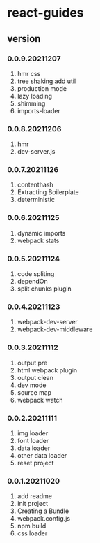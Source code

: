 # react-guides

## version
### 0.0.9.20211207
1. hmr css
2. tree shaking add util
3. production mode
4. lazy loading
5. shimming
6. imports-loader

### 0.0.8.20211206
1. hmr
2. dev-server.js

### 0.0.7.20211126
1. contenthash
2. Extracting Boilerplate
3. deterministic

### 0.0.6.20211125
1. dynamic imports
2. webpack stats

### 0.0.5.20211124
1. code spliting
2. dependOn
3. split chunks plugin

### 0.0.4.20211123
1. webpack-dev-server
2. webpack-dev-middleware

### 0.0.3.20211112
1. output pre
2. html webpack plugin
3. output clean
4. dev mode
5. source map
6. webpack watch

### 0.0.2.20211111
1. img loader
2. font loader
3. data loader
4. other data loader
5. reset project

### 0.0.1.20211020
1. add readme
2. init project
3. Creating a Bundle
4. webpack.config.js
5. npm build
6. css loader

